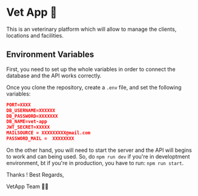 # **Vet App** 🐾

This is an veterinary platform which will allow to manage the clients, locations and facilities.

## Environment Variables 

First, you need to set up the whole variables in order to connect the database and the API works correctly.

Once you clone the repository, create a `.env` file, and set the following variables:

```json
PORT=XXXX
DB_USERNAME=XXXXXX
DB_PASSWORD=XXXXXXX
DB_NAME=vet-app
JWT_SECRET=XXXXX
MAILSOURCE = XXXXXXXXX@mail.com
PASSWORD_MAIL =  XXXXXXXX
```

On the other hand, you will need to start the server and the API will begins to work and can being used. So, do `npm run dev` if you're in developtment environment, bt if you're in production, you have to run:  `npm run start`.

Thanks !
Best Regards,

VetApp Team 🤙🏻
